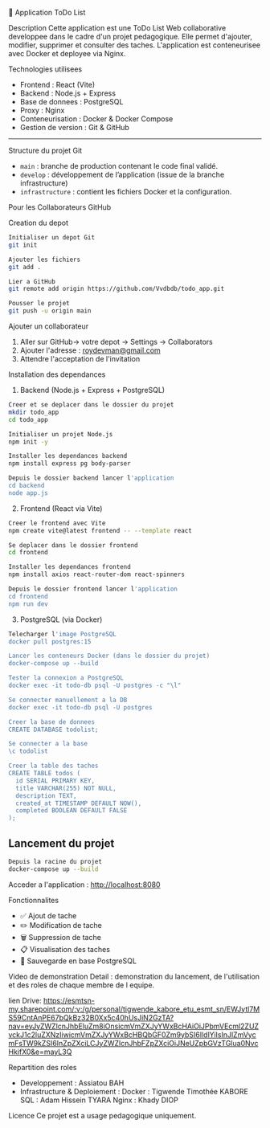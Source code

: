  📝 Application ToDo List

Description
Cette application est une ToDo List Web collaborative developpee dans le cadre d'un projet pedagogique. Elle permet d'ajouter, modifier, supprimer et consulter des taches. L'application est conteneurisee avec Docker et deployee via Nginx.



Technologies utilisees

- Frontend : React (Vite)
- Backend : Node.js + Express
- Base de donnees : PostgreSQL
- Proxy : Nginx
- Conteneurisation : Docker & Docker Compose
- Gestion de version : Git & GitHub

---

Structure du projet Git

- `main` : branche de production contenant le code final validé.
- `develop` : développement de l’application (issue de la branche infrastructure)
- `infrastructure` : contient les fichiers Docker et la configuration.

Pour les Collaborateurs GitHub

Creation du depot
```bash
Initialiser un depot Git
git init

Ajouter les fichiers
git add .

Lier a GitHub
git remote add origin https://github.com/Vvdbdb/todo_app.git

Pousser le projet
git push -u origin main
```

Ajouter un collaborateur
1. Aller sur GitHub-> votre depot -> Settings -> Collaborators
2. Ajouter l'adresse : roydevman@gmail.com
3. Attendre l'acceptation de l'invitation

Installation des dependances

 1. Backend (Node.js + Express + PostgreSQL)

```bash
Creer et se deplacer dans le dossier du projet
mkdir todo_app
cd todo_app

Initialiser un projet Node.js
npm init -y

Installer les dependances backend
npm install express pg body-parser

Depuis le dossier backend lancer l'application
cd backend
node app.js
```

2. Frontend (React via Vite)

```bash
Creer le frontend avec Vite
npm create vite@latest frontend -- --template react

Se deplacer dans le dossier frontend
cd frontend

Installer les dependances frontend
npm install axios react-router-dom react-spinners

Depuis le dossier frontend lancer l'application
cd frontend
npm run dev
```

 3. PostgreSQL (via Docker)

```bash
Telecharger l'image PostgreSQL
docker pull postgres:15

Lancer les conteneurs Docker (dans le dossier du projet)
docker-compose up --build

Tester la connexion a PostgreSQL
docker exec -it todo-db psql -U postgres -c "\l"

Se connecter manuellement a la DB
docker exec -it todo-db psql -U postgres

Creer la base de donnees
CREATE DATABASE todolist;

Se connecter a la base
\c todolist

Creer la table des taches
CREATE TABLE todos (
  id SERIAL PRIMARY KEY,
  title VARCHAR(255) NOT NULL,
  description TEXT,
  created_at TIMESTAMP DEFAULT NOW(),
  completed BOOLEAN DEFAULT FALSE
);
```

## Lancement du projet

```bash
Depuis la racine du projet
docker-compose up --build
```
Acceder a l'application : [http://localhost:8080](http://localhost:8080)

Fonctionnalites

- ✅ Ajout de tache
- ✏️ Modification de tache
- 🗑️ Suppression de tache
- 📋 Visualisation des taches
- 💾 Sauvegarde en base PostgreSQL


Video de demonstration
Detail : demonstration du lancement, de l'utilisation et des roles de chaque membre de l equipe.

lien Drive:
https://esmtsn-my.sharepoint.com/:v:/g/personal/tigwende_kabore_etu_esmt_sn/EWJytl7MS59CntAnPE67bQkBz32B0Xx5c40hUsJiN2GzTA?nav=eyJyZWZlcnJhbEluZm8iOnsicmVmZXJyYWxBcHAiOiJPbmVEcml2ZUZvckJ1c2luZXNzIiwicmVmZXJyYWxBcHBQbGF0Zm9ybSI6IldlYiIsInJlZmVycmFsTW9kZSI6InZpZXciLCJyZWZlcnJhbFZpZXciOiJNeUZpbGVzTGlua0NvcHkifX0&e=mayL3Q


Repartition des roles

- Developpement : Assiatou BAH
- Infrastructure & Deploiement : 
Docker : Tigwende Timothée KABORE 
SQL : Adam Hissein TYARA
Nginx : Khady DIOP

Licence
Ce projet est a usage pedagogique uniquement.

